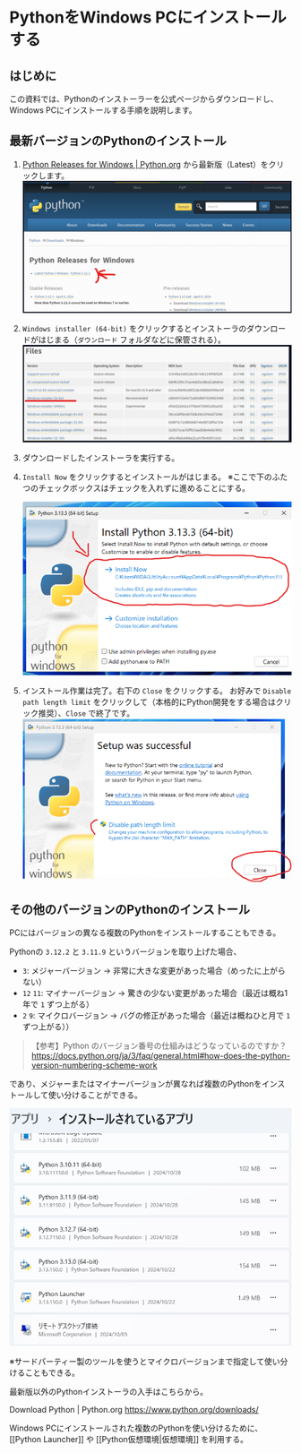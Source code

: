 # PythonをWindows PCにインストールする

## はじめに

この資料では、Pythonのインストーラーを公式ページからダウンロードし、Windows PCにインストールする手順を説明します。

## 最新バージョンのPythonのインストール

1. [Python Releases for Windows | Python.org](https://www.python.org/downloads/windows/) から最新版（Latest）をクリックします。
    ![](../../attachments/Pasted%20image%2020250507113416.png)
2. `Windows installer (64-bit)` をクリックするとインストーラのダウンロードがはじまる（`ダウンロード` フォルダなどに保管される）。
    ![](../../attachments/Pasted%20image%2020250507113650.png)
3. ダウンロードしたインストーラを実行する。
4. `Install Now` をクリックするとインストールがはじまる。
    ※ここで下のふたつのチェックボックスはチェックを入れずに進めることにする。
    
    ![](../../attachments/Pasted%20image%2020250507113722.png)
5. インストール作業は完了。右下の `Close` をクリックする。
    お好みで `Disable path length limit` をクリックして（本格的にPython開発をする場合はクリック推奨）、`Close` で終了です。
    ![](../../attachments/Pasted%20image%2020250507113744.png)

## その他のバージョンのPythonのインストール

PCにはバージョンの異なる複数のPythonをインストールすることもできる。

Pythonの `3.12.2` と `3.11.9` というバージョンを取り上げた場合、

- `3`: メジャーバージョン → 非常に大きな変更があった場合（めったに上がらない）
- `12` `11`: マイナーバージョン → 驚きの少ない変更があった場合（最近は概ね1年で `1` ずつ上がる）
- `2` `9`: マイクロバージョン → バグの修正があった場合（最近は概ねひと月で `1` ずつ上がる））

>【参考】Python のバージョン番号の仕組みはどうなっているのですか？
> https://docs.python.org/ja/3/faq/general.html#how-does-the-python-version-numbering-scheme-work

であり、メジャーまたはマイナーバージョンが異なれば複数のPythonをインストールして使い分けることができる。

![](../../attachments/Pasted%20image%2020250507113810.png)

※サードパーティー製のツールを使うとマイクロバージョンまで指定して使い分けることもできる。

最新版以外のPythonインストーラの入手はこちらから。

Download Python | Python.org
https://www.python.org/downloads/

Windows PCにインストールされた複数のPythonを使い分けるために、[[Python Launcher]] や [[Python仮想環境|仮想環境]] を利用する。
